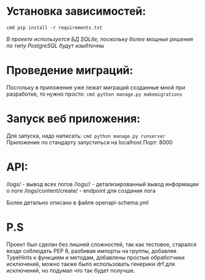 # Установка зависимостей:
```cmd pip install -r requirements.txt```

 *В проекте используется БД SQLite, поскольку более мощные решения по типу PostgreSQL будут изыбточны*

# Проведение миграций:
Посrольку в приложение уже лежат миграций созданные мной при разработке, то нужно просто:
```cmd python manage.py makemigrations```

# Запуск веб приложения:
Для запуска, надо написать:
```cmd python manage.py runserver```
Приложение по стандарту запуститься на localhost
Порт: 8000
# API:
/logs/ - вывод всех логов
/logs/<id>/ - детализированный вывод информации о логе
/logs/content/create/ - endpoint для создания лога

Более детально описано в файле openapi-schema.yml


# P.S
Проект был сделан без лишней сложностей, так как тестовое, старался везде соблюдать PEP 8, разбивая импорты на группы, добавляя TypeHints к функциям и методам, добавлены простые обработчики исключений, можно также было использовать генерики drf для исключений, но подумал что так будет получше.

